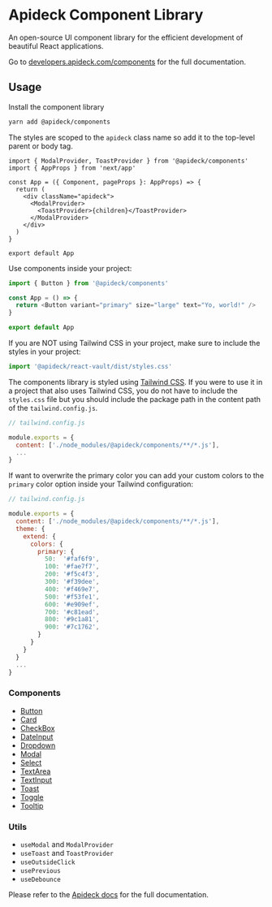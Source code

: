 # Apideck Component Library

An open-source UI component library for the efficient development of beautiful React applications.

Go to [developers.apideck.com/components](https://developers.apideck.com/components) for the full documentation.

## Usage

Install the component library

```sh
yarn add @apideck/components
```

The styles are scoped to the `apideck` class name so add it to the top-level parent or body tag.

```tsx
import { ModalProvider, ToastProvider } from '@apideck/components'
import { AppProps } from 'next/app'

const App = ({ Component, pageProps }: AppProps) => {
  return (
    <div className="apideck">
      <ModalProvider>
        <ToastProvider>{children}</ToastProvider>
      </ModalProvider>
    </div>
  )
}

export default App
```

Use components inside your project:

```js
import { Button } from '@apideck/components'

const App = () => {
  return <Button variant="primary" size="large" text="Yo, world!" />
}

export default App
```

If you are NOT using Tailwind CSS in your project, make sure to include the styles in your project:

```js
import '@apideck/react-vault/dist/styles.css'
```

The components library is styled using [Tailwind CSS](https://tailwindcss.com/). If you were to use it in a project that also uses Tailwind CSS, you do not have to include the `styles.css` file but you should include the package path in the content path of the `tailwind.config.js`.

```js
// tailwind.config.js

module.exports = {
  content: ['./node_modules/@apideck/components/**/*.js'],
  ...
}
```

If want to overwrite the primary color you can add your custom colors to the `primary` color option inside your Tailwind configuration:

```js
// tailwind.config.js

module.exports = {
  content: ['./node_modules/@apideck/components/**/*.js'],
  theme: {
    extend: {
      colors: {
        primary: {
          50:  '#faf6f9',
          100: '#fae7f7',
          200: '#f5c4f3',
          300: '#f39dee',
          400: '#f469e7',
          500: '#f53fe1',
          600: '#e909ef',
          700: '#c81ead',
          800: '#9c1a81',
          900: '#7c1762',
        }
      }
    }
  }
  ...
}
```

### Components

- [Button](https://developers.apideck.com/components/button)
- [Card](https://developers.apideck.com/components/card)
- [CheckBox](https://developers.apideck.com/components/checkbox)
- [DateInput](https://developers.apideck.com/components/dateinput)
- [Dropdown](https://developers.apideck.com/components/dropdown)
- [Modal](https://developers.apideck.com/components/modal)
- [Select](https://developers.apideck.com/components/select)
- [TextArea](https://developers.apideck.com/components/textarea)
- [TextInput](https://developers.apideck.com/components/textinput)
- [Toast](https://developers.apideck.com/components/toast)
- [Toggle](https://developers.apideck.com/components/toggle)
- [Tooltip](https://developers.apideck.com/components/tooltip)

### Utils

- `useModal` and `ModalProvider`
- `useToast` and `ToastProvider`
- `useOutsideClick`
- `usePrevious`
- `useDebounce`

Please refer to the [Apideck docs](https://developers.apideck.com/components) for the full documentation.
